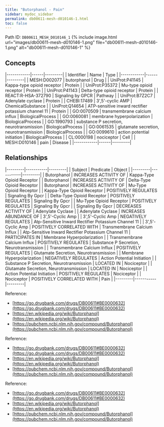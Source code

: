 ```yaml
---
title: "Butorphanol - Pain"
sidebar: mydoc_sidebar
permalink: db00611-mesh-d010146-1.html
toc: false 
---
```



Path ID: `DB00611_MESH_D010146_1`
{% include image.html url="images/db00611-mesh-d010146-1.png" file="db00611-mesh-d010146-1.png" alt="db00611-mesh-d010146-1" %}

## Concepts

|------------|------|---------|
| Identifier | Name | Type    |
|------------|------|---------|
| MESH:D002077 | butorphanol | Drug |
| UniProt:P41145 | Kappa-type opioid receptor | Protein |
| UniProt:P35372 | Mu-type opioid receptor | Protein |
| UniProt:P41143 | Delta-type opioid receptor | Protein |
| REACT:R-HSA-372790 | Signaling by GPCR | Pathway |
| UniProt:B7Z2C7 | Adenylate cyclase | Protein |
| CHEBI:17489 | 3',5'-cyclic AMP | ChemicalSubstance |
| UniProt:Q14654 | ATP-sensitive inward rectifier potassium channel 11 | Protein |
| GO:0070509 | transmembrane calcium influx | BiologicalProcess |
| GO:0060081 | membrane hyperpolarization | BiologicalProcess |
| GO:1990793 | substance P secretion, neurotransmission | BiologicalProcess |
| GO:0061535 | glutamate secretion, neurotransmission | BiologicalProcess |
| GO:0099610 | action potential initiation | BiologicalProcess |
| CL:0000198 | nociceptor | Cell |
| MESH:D010146 | pain | Disease |
|------------|------|---------|

## Relationships

|---------|-----------|---------|
| Subject | Predicate | Object  |
|---------|-----------|---------|
| Butorphanol | INCREASES ACTIVITY OF | Kappa-Type Opioid Receptor |
| Butorphanol | INCREASES ACTIVITY OF | Delta-Type Opioid Receptor |
| Butorphanol | INCREASES ACTIVITY OF | Mu-Type Opioid Receptor |
| Kappa-Type Opioid Receptor | POSITIVELY REGULATES | Signaling By Gpcr |
| Delta-Type Opioid Receptor | POSITIVELY REGULATES | Signaling By Gpcr |
| Mu-Type Opioid Receptor | POSITIVELY REGULATES | Signaling By Gpcr |
| Signaling By Gpcr | DECREASES ACTIVITY OF | Adenylate Cyclase |
| Adenylate Cyclase | INCREASES ABUNDANCE OF | 3',5'-Cyclic Amp |
| 3',5'-Cyclic Amp | NEGATIVELY REGULATES | Atp-Sensitive Inward Rectifier Potassium Channel 11 |
| 3',5'-Cyclic Amp | POSITIVELY CORRELATED WITH | Transmembrane Calcium Influx |
| Atp-Sensitive Inward Rectifier Potassium Channel 11 | PARTICIPATES IN | Membrane Hyperpolarization |
| Transmembrane Calcium Influx | POSITIVELY REGULATES | Substance P Secretion, Neurotransmission |
| Transmembrane Calcium Influx | POSITIVELY REGULATES | Glutamate Secretion, Neurotransmission |
| Membrane Hyperpolarization | NEGATIVELY REGULATES | Action Potential Initiation |
| Substance P Secretion, Neurotransmission | LOCATED IN | Nociceptor |
| Glutamate Secretion, Neurotransmission | LOCATED IN | Nociceptor |
| Action Potential Initiation | POSITIVELY REGULATES | Nociceptor |
| Nociceptor | POSITIVELY CORRELATED WITH | Pain |
|---------|-----------|---------|

Reference: 
  - [https://go.drugbank.com/drugs/DB00611#BE0000632](https://go.drugbank.com/drugs/DB00611#BE0000632)
  - [https://en.wikipedia.org/wiki/Butorphanol](https://en.wikipedia.org/wiki/Butorphanol)
  - [https://pubchem.ncbi.nlm.nih.gov/compound/Butorphanol](https://pubchem.ncbi.nlm.nih.gov/compound/Butorphanol)

Reference: 
  - [https://go.drugbank.com/drugs/DB00611#BE0000632](https://go.drugbank.com/drugs/DB00611#BE0000632)
  - [https://en.wikipedia.org/wiki/Butorphanol](https://en.wikipedia.org/wiki/Butorphanol)
  - [https://pubchem.ncbi.nlm.nih.gov/compound/Butorphanol](https://pubchem.ncbi.nlm.nih.gov/compound/Butorphanol)

Reference: 
  - [https://go.drugbank.com/drugs/DB00611#BE0000632](https://go.drugbank.com/drugs/DB00611#BE0000632)
  - [https://en.wikipedia.org/wiki/Butorphanol](https://en.wikipedia.org/wiki/Butorphanol)
  - [https://pubchem.ncbi.nlm.nih.gov/compound/Butorphanol](https://pubchem.ncbi.nlm.nih.gov/compound/Butorphanol)
